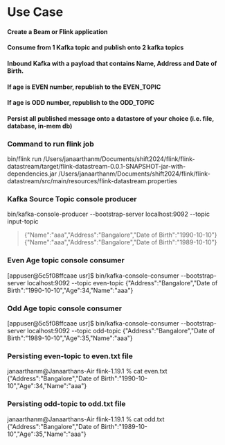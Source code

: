 # Use Case

#### Create a Beam or Flink application
#### Consume from 1 Kafka topic and publish onto 2 kafka topics
#### Inbound Kafka with a payload that contains Name, Address and Date of Birth.
#### If age is EVEN number, republish to the EVEN_TOPIC
#### If age is ODD number, republish to the ODD_TOPIC
#### Persist all published message onto a datastore of your choice (i.e. file, database, in-mem db)

### Command to run flink job
bin/flink run /Users/janaarthanm/Documents/shift2024/flink/flink-datastream/target/flink-datastream-0.0.1-SNAPSHOT-jar-with-dependencies.jar /Users/janaarthanm/Documents/shift2024/flink/flink-datastream/src/main/resources/flink-datastream.properties

### Kafka Source Topic console producer
bin/kafka-console-producer --bootstrap-server localhost:9092 --topic input-topic
>{"Name":"aaa","Address":"Bangalore","Date of Birth":"1990-10-10"}
>{"Name":"aaa","Address":"Bangalore","Date of Birth":"1989-10-10"}

### Even Age topic console consumer
[appuser@5c5f08ffcaae usr]$ bin/kafka-console-consumer --bootstrap-server localhost:9092 --topic even-topic
{"Address":"Bangalore","Date of Birth":"1990-10-10","Age":34,"Name":"aaa"}

### Odd Age topic console consumer
[appuser@5c5f08ffcaae usr]$ bin/kafka-console-consumer --bootstrap-server localhost:9092 --topic odd-topic
{"Address":"Bangalore","Date of Birth":"1989-10-10","Age":35,"Name":"aaa"}

### Persisting even-topic to even.txt file
janaarthanm@Janaarthans-Air flink-1.19.1 % cat even.txt 
{"Address":"Bangalore","Date of Birth":"1990-10-10","Age":34,"Name":"aaa"}

### Persisting odd-topic to odd.txt file
janaarthanm@Janaarthans-Air flink-1.19.1 % cat odd.txt 
{"Address":"Bangalore","Date of Birth":"1989-10-10","Age":35,"Name":"aaa"}
